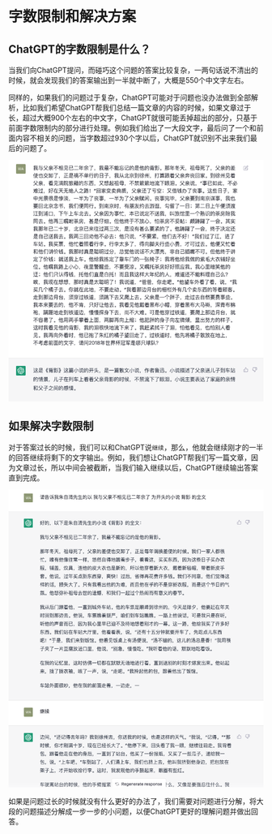 # 字数限制和解决方案

## ChatGPT的字数限制是什么？

当我们向ChatGPT提问，而碰巧这个问题的答案比较复杂，一两句话说不清出的时候，就会发现我们的答案输出到一半就中断了，大概是550个中文字左右。

同样的，如果我们的问题过于复杂，ChatGPT可能对于问题也没办法做到全部解析，比如我们希望ChatGPT帮我们总结一篇文章的内容的时候，如果文章过于长，超过大概900个左右的中文字，ChatGPT就很可能丢掉超出的部分，只基于前面字数限制内的部分进行处理。例如我们给出了一大段文字，最后问了一个和前面内容不相关的问题，当字数超过930个字以后，ChatGPT就识别不出来我们最后的问题了。

![intro](../images/webpage/limit_q.png)

## 如果解决字数限制

对于答案过长的时候，我们可以和ChatGPT说`继续`，那么，他就会继续刚才的一半的回答继续将剩下的文字输出。例如，我们想让ChatGPT帮我们写一篇文章，因为文章过长，所以中间会被截断，当我们输入继续以后，ChatGPT继续输出答案直到完成。

![intro](../images/webpage/limit_continue.png)

如果是问题过长的时候就没有什么更好的办法了，我们需要对问题进行分解，将大段的问题描述分解成一步一步的小问题，以便ChatGPT更好的理解问题并做出回答。

